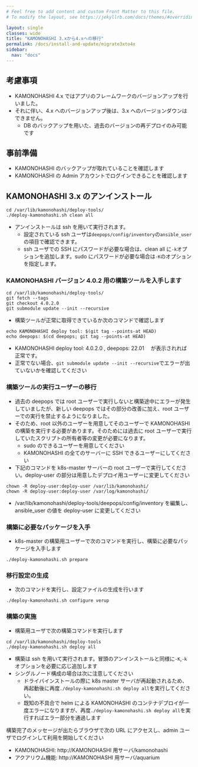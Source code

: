 ```yaml
---
# Feel free to add content and custom Front Matter to this file.
# To modify the layout, see https://jekyllrb.com/docs/themes/#overriding-theme-defaults

layout: single
classes: wide
title: "KAMONOHASHI 3.xから4.xへの移行"
permalink: /docs/install-and-update/migrate3xto4x
sidebar:
  nav: "docs"
---
```


## 考慮事項

- KAMONOHASHI 4.x ではアプリのフレームワークのバージョンアップを行いました。
- それに伴い、4.x へのバージョンアップ後は、3.x へのバージョンダウンはできません。
  - DB のバックアップを用いた、過去のバージョンの再デプロイのみ可能です

## 事前準備

- KAMONOHASHI のバックアップが取れていることを確認します
- KAMONOHASHI の Admin アカウントでログインできることを確認します

## KAMONOHASHI 3.x のアンインストール

```
cd /var/lib/kamonohashi/deploy-tools/
./deploy-kamonohashi.sh clean all
```

- アンインストールは ssh を用いて実行されます。
  - 設定されている ssh ユーザは`deepops/config/inventory`の`ansible_user`の項目で確認できます。
  - ssh ユーザでの SSH にパスワードが必要な場合は、clean all に`-k`オプションを追加します。sudo にパスワードが必要な場合は`-K`のオプションを指定します。

### KAMONOHASHI バージョン 4.0.2 用の構築ツールを入手します

```
cd /var/lib/kamonohashi/deploy-tools/
git fetch --tags
git checkout 4.0.2.0
git submodule update --init --recursive
```

- 構築ツールが正常に取得できているか次のコマンドで確認します

```
echo KAMONOHASHI deploy tool: $(git tag --points-at HEAD)
echo deepops: $(cd deepops; git tag --points-at HEAD)
```

- KAMONOHASHI deploy tool: 4.0.2.0 , deepops: 22.01 　が表示されれば正常です。
- 正常でない場合、`git submodule update --init --recursive`でエラーが出ていないかを確認してください

### 構築ツールの実行ユーザーの移行

- 過去の deepops では root ユーザーで実行しないと構築途中にエラーが発生していましたが、新しい deepops ではその部分の改善に加え、root ユーザーでの実行を禁止するようになりました。
- そのため、root 以外のユーザーを用意してそのユーザーで KAMONOHASHI の構築を実行する必要があります。そのためには過去に root ユーザーで実行していたスクリプトの所有者等の変更が必要になります。
  - sudo のできるユーザーを用意してください
  - KAMONOHASHI の全てのサーバーに SSH できるユーザーにしてください
- 下記のコマンドを k8s-master サーバーの root ユーザーで実行してください。deploy-user の部分は用意したデプロイ用ユーザーに変更してください

```
chown -R deploy-user:deploy-user /var/lib/kamonohashi/
chown -R deploy-user:deploy-user /var/log/kamonohashi/
```

- /var/lib/kamonohashi/deploy-tools/deepops/config/inventory を編集し、ansible_user の値を deploy-user に変更してください

### 構築に必要なパッケージを入手

- k8s-master の構築用ユーザーで次のコマンドを実行し、構築に必要なパッケージを入手します

```
./deploy-kamonohashi.sh prepare
```

### 移行設定の生成

- 次のコマンドを実行し、設定ファイルの生成を行います

```
./deploy-kamonohashi.sh configure verup
```

### 構築の実施

- 構築用ユーザで次の構築コマンドを実行します

```
cd /var/lib/kamonohashi/deploy-tools
./deploy-kamonohashi.sh deploy all
```

- 構築は ssh を用いて実行されます。冒頭のアンインストールと同様に`-K`,`-k`オプションを必要に応じ追加します
- シングルノード構成の場合は次に注意してください
  - ドライバインストールの際に k8s master サーバが再起動されるため、再起動後に再度`./deploy-kamonohashi.sh deploy all`を実行してください。
  - 既知の不具合で helm による KAMONOHASHI のコンテナデプロイが一度エラーになりますが、再度`./deploy-kamonohashi.sh deploy all`を実行すればエラー部分を通過します

構築完了のメッセージが出たらブラウザで次の URL にアクセスし、admin ユーザでログインして利用を開始してください

- KAMONOHASHI: http://KAMONOHASHI 用サーバ/kamonohashi
- アクアリウム機能: http://KAMONOHASHI 用サーバ/aquarium
